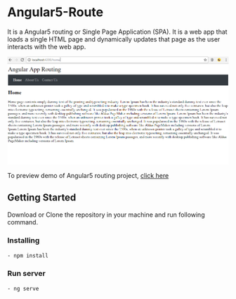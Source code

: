 # Angular5-Route


It is a Angular5 routing or Single Page Application (SPA). It is a web app that loads a single HTML page and dynamically updates that page as the user interacts with the web app.

<p align="center">
    <img  alt="Angular5-Route" src="img/Angular5-Route.PNG" class="img-responsive">
</p>

To preview demo of Angular5 routing project, [click here](https://stackblitz.com/edit/angular5-route?embed=1&file=index.html&hideExplorer=1&hideNavigation=1&view=preview)



## Getting Started
Download  or Clone the repository in your machine and run following command.

### Installing
    - npm install

### Run server
    - ng serve
    
<!-- Lazy loading loads only what we need to use when first starting up the application. if user navigate to a new page, then the Lazy loading component for that page will load.-->
